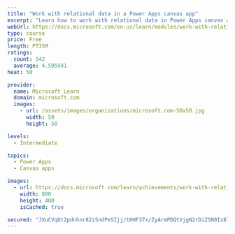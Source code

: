 ```yaml
---
title: "Work with relational data in a Power Apps canvas app"
excerpt: "Learn how to work with relational data in Power Apps canvas apps."
webUrl: https://docs.microsoft.com/en-us/learn/modules/work-with-relational-data-powerapps-canvas-app/
type: course
price: Free
length: PT35M
ratings:
  count: 542
  average: 4.595941
heat: 50

provider:
  name: Microsoft Learn
  domain: microsoft.com
  images:
    - url: /assets/images/organizations/microsoft.com-50x50.jpg
      width: 50
      height: 50

levels:
  - Intermediate

topics:
  - Power Apps
  - Canvas apps

images:
  - url: https://docs.microsoft.com/learn/achievements/work-with-relational-data-social.png
    width: 800
    height: 400
    isCached: true

secured: "JXuCVqQt2pdnhnr82iSndPeSIjj/tHHF37x/ZyArmPDQtVjgN2rDiZSN0Iz8lscfDitOfHcawtOK5/St45RcqylEM/aObUPFSE6irGXeClkOOWiWtwIZ4KdzFmnhbE8AvRvtIVgGPkhyxxoO3yEBsdJx+kOBhdfwYLwWXZE5CL0g3u0m2CGwRPuWbcZ8fxYCnRySwHBBdZSMCKeqbtaXLeorbPT737OtOp9rOuFhYavqyht4FW8dS8ZZNCWUhAFcpaU/xkGL74kzH/a4gLGTT96Az7miadsm6Soz2L6KI3jOHMZ3EDxVuf/NZoFEpr0mYSPcrLjxbtRITM4h7xCCjaJZM2VBtcnKnC0HE4RouRInaUwQ0CoBcFuzFsjKOwfkoSc8L/xr8SXcg6XUbhRKTM2PIP6w/f0TTEixfPRyAkg=;CrD/aStKCF+XwwuSDu7G4Q=="
---
```


